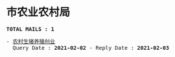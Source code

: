 # 市农业农村局
<pre><b>TOTAL MAILS : 1</b></pre>
<pre>
- <a href="../../categories/mails/6891.md">农村生猪养殖创业</a><br/>  Query Date : <b>2021-02-02</b> - Reply Date : <b>2021-02-03</b>
</pre>
